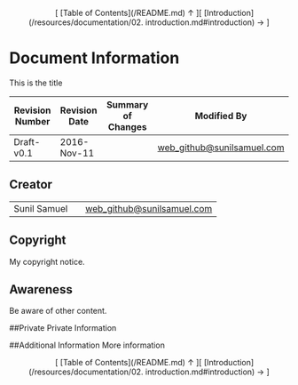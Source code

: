 <!--autoheader--><p align='center'>&nbsp;&nbsp;&nbsp;&nbsp;&nbsp;[ [Table of Contents](/README.md) &uarr; ][ [Introduction](/resources/documentation/02. introduction.md#introduction) &rarr; ]</p><!--/autoheader-->
# Document Information
This is the title

|Revision Number | Revision Date | Summary of Changes | Modified By|
--------------- | ------------- | ------------------ | -----------|
|Draft-v0.1 | 2016-Nov-11 | | web_github@sunilsamuel.com|

## Creator
|                         |                    |                     |
|-------------------------| -------------------| --------------------|
|Sunil Samuel| | web_github@sunilsamuel.com|

## Copyright
My copyright notice.

## Awareness
Be aware of other content.

##Private
Private Information

##Additional Information
More information
<!--autoheader--><p align='center'>&nbsp;&nbsp;&nbsp;&nbsp;&nbsp;[ [Table of Contents](/README.md) &uarr; ][ [Introduction](/resources/documentation/02. introduction.md#introduction) &rarr; ]</p><!--/autoheader-->